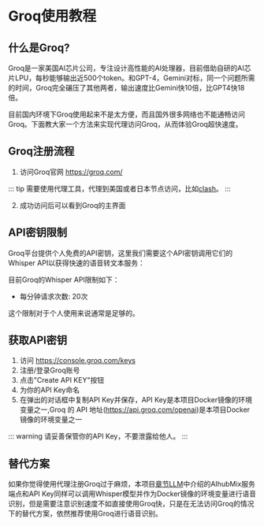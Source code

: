 # Groq使用教程

## 什么是Groq?

Groq是一家美国AI芯片公司，专注设计高性能的AI处理器，目前借助自研的AI芯片LPU，每秒能够输出近500个token。和GPT-4，Gemini对标，同一个问题所需的时间，Groq完全碾压了其他两者，输出速度比Gemini快10倍，比GPT4快18倍。

目前国内环境下Groq使用起来不是太方便，而且国外很多网络也不能通畅访问Groq。下面教大家一个方法来实现代理访问Groq，从而体验Groq超快速度。

## Groq注册流程

1. 访问Groq官网 https://groq.com/

::: tip
需要使用代理工具，代理到美国或者日本节点访问，比如[clash](https://github.com/clash-verge-rev/clash-verge-rev)。
:::

2. 成功访问后可以看到Groq的主界面

## API密钥限制

Groq平台提供个人免费的API密钥，这里我们需要这个API密钥调用它们的Whisper API以获得快速的语音转文本服务：

目前Groq的Whisper API限制如下：
- 每分钟请求次数: 20次

这个限制对于个人使用来说通常是足够的。

## 获取API密钥

1. 访问 https://console.groq.com/keys
2. 注册/登录Groq账号
3. 点击"Create API KEY"按钮
4. 为你的API Key命名
5. 在弹出的对话框中复制API Key并保存，API Key是本项目Docker镜像的环境变量之一,Groq 的 API 地址(https://api.groq.com/openai)是本项目Docker镜像的环境变量之一

::: warning
请妥善保管你的API Key，不要泄露给他人。
:::

## 替代方案

如果你觉得使用代理注册Groq过于麻烦，本项目[章节LLM](/tutorial_ai.html)中介绍的AIhubMix服务端点和API Key同样可以调用Whisper模型并作为Docker镜像的环境变量进行语音识别，但是需要注意识别速度不如直接使用Groq快，只是在无法访问Groq的情况下的替代方案，依然推荐使用Groq进行语音识别。
